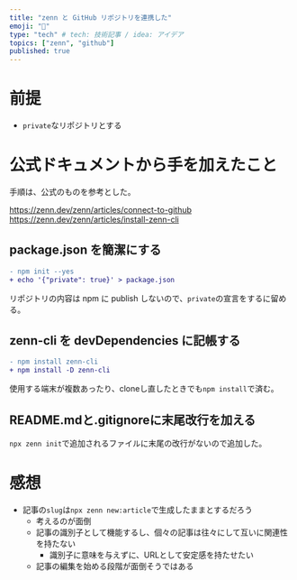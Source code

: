 ```yaml
---
title: "zenn と GitHub リポジトリを連携した"
emoji: "🤝"
type: "tech" # tech: 技術記事 / idea: アイデア
topics: ["zenn", "github"]
published: true
---
```


# 前提

- `private`なリポジトリとする

# 公式ドキュメントから手を加えたこと

手順は、公式のものを参考とした。

https://zenn.dev/zenn/articles/connect-to-github
https://zenn.dev/zenn/articles/install-zenn-cli

## package.json を簡潔にする


```diff
- npm init --yes
+ echo '{"private": true}' > package.json
```

リポジトリの内容は npm に publish しないので、`private`の宣言をするに留める。

## zenn-cli を devDependencies に記帳する

```diff
- npm install zenn-cli
+ npm install -D zenn-cli
```

使用する端末が複数あったり、cloneし直したときでも`npm install`で済む。

## README.mdと.gitignoreに末尾改行を加える

`npx zenn init`で追加されるファイルに末尾の改行がないので追加した。

# 感想

- 記事の`slug`は`npx zenn new:article`で生成したままとするだろう
    - 考えるのが面倒
    - 記事の識別子として機能するし、個々の記事は往々にして互いに関連性を持たない
        - 識別子に意味を与えずに、URLとして安定感を持たせたい
    - 記事の編集を始める段階が面倒そうではある
